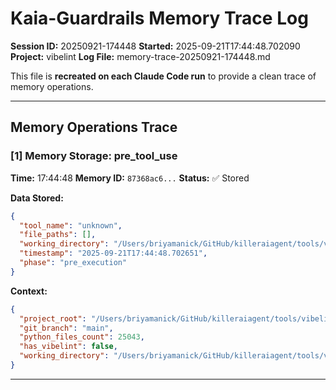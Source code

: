 # Kaia-Guardrails Memory Trace Log

**Session ID:** 20250921-174448
**Started:** 2025-09-21T17:44:48.702090
**Project:** vibelint
**Log File:** memory-trace-20250921-174448.md

This file is **recreated on each Claude Code run** to provide a clean trace of memory operations.

---

## Memory Operations Trace


### [1] Memory Storage: pre_tool_use

**Time:** 17:44:48
**Memory ID:** `87368ac6...`
**Status:** ✅ Stored

**Data Stored:**
```json
{
  "tool_name": "unknown",
  "file_paths": [],
  "working_directory": "/Users/briyamanick/GitHub/killeraiagent/tools/vibelint",
  "timestamp": "2025-09-21T17:44:48.702651",
  "phase": "pre_execution"
}
```

**Context:**
```json
{
  "project_root": "/Users/briyamanick/GitHub/killeraiagent/tools/vibelint",
  "git_branch": "main",
  "python_files_count": 25043,
  "has_vibelint": false,
  "working_directory": "/Users/briyamanick/GitHub/killeraiagent/tools/vibelint"
}
```

---
